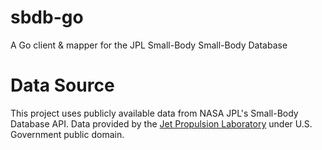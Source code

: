 # sbdb-go
A Go client &amp; mapper for the JPL Small-Body Small-Body Database

# Data Source
This project uses publicly available data from NASA JPL's Small-Body Database API.
Data provided by the [Jet Propulsion Laboratory](https://ssd-api.jpl.nasa.gov/) under U.S. Government public domain.
